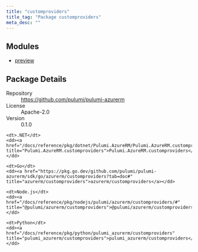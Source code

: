 ```yaml
---
title: "customproviders"
title_tag: "Package customproviders"
meta_desc: ""
---
```


<!-- WARNING: this file was generated by Pulumi Docs Generator. -->
<!-- Do not edit by hand unless you're certain you know what you are doing! -->



<h2 id="modules">Modules</h2>
<ul class="api">
    <li><a href="preview/" title="preview"><span class="symbol module"></span>preview</a></li>
</ul>

<h2 id="package-details">Package Details</h2>
<dl class="package-details">
	<dt>Repository</dt>
	<dd><a href="https://github.com/pulumi/pulumi-azurerm">https://github.com/pulumi/pulumi-azurerm</a></dd>
	<dt>License</dt>
	<dd>Apache-2.0</dd>
	<dt>Version</dt>
	<dd>0.1.0</dd>
</dl>



<dl class="tabular">

    <dt>.NET</dt>
    <dd><a href="/docs/reference/pkg/dotnet/Pulumi.AzureRM/Pulumi.AzureRM.customproviders.html" title="Pulumi.AzureRM.customproviders">Pulumi.AzureRM.customproviders</a></dd>

    <dt>Go</dt>
    <dd><a href="https://pkg.go.dev/github.com/pulumi/pulumi-azurerm/sdk/go/azurerm/customproviders?tab=doc#" title="azurerm/customproviders">azurerm/customproviders</a></dd>

    <dt>Node.js</dt>
    <dd><a href="/docs/reference/pkg/nodejs/pulumi/azurerm/customproviders/#" title="@pulumi/azurerm/customproviders">@pulumi/azurerm/customproviders</a></dd>

    <dt>Python</dt>
    <dd><a href="/docs/reference/pkg/python/pulumi_azurerm/customproviders" title="pulumi_azurerm/customproviders">pulumi_azurerm/customproviders</a></dd>

</dl>

